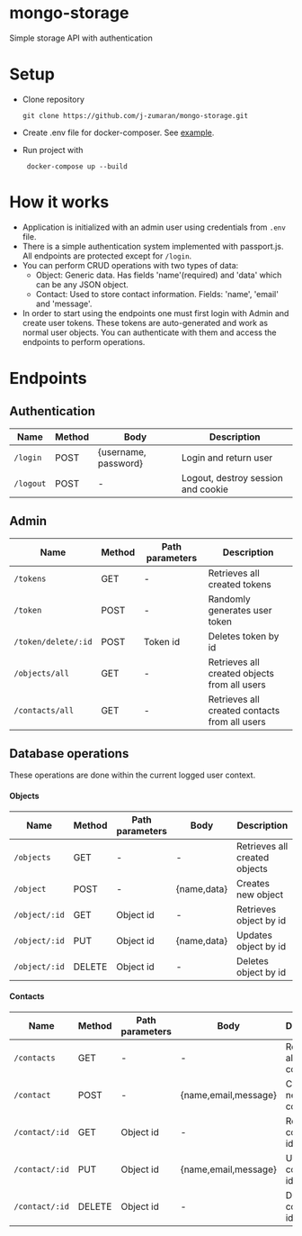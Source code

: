 # mongo-storage
Simple storage API with authentication

# Setup
- Clone repository 

	`git clone https://github.com/j-zumaran/mongo-storage.git`
- Create .env file for docker-composer. See [example](example.env).
- Run project with 

	` docker-compose up --build`

# How it works
- Application is initialized with an admin user using credentials from `.env` file.
- There is a simple authentication system implemented with passport.js. All endpoints are protected except for `/login`.
- You can perform CRUD operations with two types of data: 
	- Object: Generic data. Has fields 'name'(required) and 'data' which can be any JSON object.
	- Contact: Used to store contact information. Fields: 'name', 'email' and 'message'.
- In order to start using the endpoints one must first login with Admin and create user tokens. These tokens are auto-generated and work as normal user objects. You can authenticate with them and access the endpoints to perform operations.

# Endpoints
## Authentication
| Name | Method  | Body | Description
|---|---|---|---|
|`/login`|  POST | {username, password} | Login and return user |
|`/logout`| POST | - | Logout, destroy session and cookie |

## Admin
| Name | Method  | Path parameters | Description
|---|---|---|---|
|`/tokens`|  GET | - | Retrieves all created tokens |
|`/token`| POST | - | Randomly generates user token |
|`/token/delete/:id`| POST | Token id | Deletes token by id |
|`/objects/all`|  GET | - | Retrieves all created objects from all users |
|`/contacts/all`|  GET | - | Retrieves all created contacts from all users |

## Database operations
These operations are done within the current logged user context.

#### Objects

| Name | Method  | Path parameters | Body | Description
|---|---|---|---|---|
|`/objects`|  GET | - | - | Retrieves all created objects |
|`/object`| POST | - | {name,data} | Creates new object |
|`/object/:id`|  GET | Object id | - | Retrieves object by id |
|`/object/:id`| PUT | Object id | {name,data} | Updates object by id |
|`/object/:id`|  DELETE | Object id | - | Deletes object by id |

#### Contacts

| Name | Method  | Path parameters | Body | Description
|---|---|---|---|---|
|`/contacts`|  GET | - | - | Retrieves all created contacts |
|`/contact`| POST | - | {name,email,message} | Creates new contact |
|`/contact/:id`|  GET | Object id | - | Retrieves contact by id |
|`/contact/:id`| PUT | Object id | {name,email,message} | Updates contact by id |
|`/contact/:id`|  DELETE | Object id | - | Deletes contact by id |



